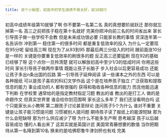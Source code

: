 ```yaml
---
title: 说个小秘密，初高中的学生成绩不用太好，前10就行
---
```

初高中成绩年级第10就够了啊
你不要第一名第二名
真的真想要阶层跃迁
那你就忘掉第一名
高三之前把孩子稳在第十名就好
完美你把冲向前三名的时间省出来
家长引导孩子做一些学校不会教
但是未来成功很必要
只能家长教的事情
资深连年第一名告诉你
冲到第一
稳住第一的很多时间
都是重复低效率的投入
为什么一定要现在95分呢
留给高三啊
现在为了从93到95
那最后两三分投入的时间
跟前面涨10分是一样的
关键是你要重复低效率的刷很多的题
反正高三还要猛刷
现在92的基础已经够了呀
这个点你一旦拎清楚
就可以解放初高中至少1/3的低成时间
你用这些时间
家长引导孩子做两件事情
既能让孩子长脑子
步入社会以后更容易成功
还能让孩子多出n条出国的后路
第一引导孩子延伸阅读
读一些课本之外的东西
可以是各种报纸
可以是孩子喜欢的科幻文学作品
这个是在培养孩子独立
广泛获取和提取信息的能力
事业成功的人
都有很强的
获得和吸收各种信息的能力
而且他能迅速下判断
在学校里
通常给的是指定教材指定习题
教出的谁
教出的是打工人
做的是命题作文
但真实世界里
谁会给你划范围啊
家长这么多年了
我们还没看明白吗
这个只能家长从小教啊
第二跟孩子讨论甚至辩论
连问孩子5个为什么
谁对不重要
关键是让孩子能习惯提问题
习惯被别人提问题
期待孩子读了报纸上的能源短缺
那为什么会短缺呀
那为什么供应减少了呀
为什么不能多生产啊
思考越深
孩子以后越容易成功
懂的人看出来了
这其实就是英国计武
美国常青藤想要的数值
当你把期待从第一名降到第10名
换来的是哈佛耶鲁牛津剑桥也有戏
完美
